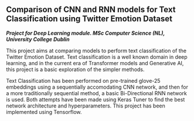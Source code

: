 ## Comparison of CNN and RNN models for Text Classification using Twitter Emotion Dataset

***Project for Deep Learning module. MSc Computer Science (NL), University College Dublin***


This project aims at comparing models to perform text classification of the Twitter Emotion Dataset. 
Text classification is a well known domain in deep learning, and in the current era of Transformer 
models and Generative AI, this project is a basic exploration of the simpler methods. 


Text Classification has been performed on pre-trained glove-25 embeddings using a sequentially accomodating 
CNN network, and then for a more traditionally sequential method, a basic Bi-Directional RNN network is used. 
Both attempts have been made using Keras Tuner to find the best network architecture and hyperparameters. 
This project has been implemented using Tensorflow.


